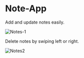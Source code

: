 # Note-App

Add and update notes easily.

![Notes-1](https://user-images.githubusercontent.com/115386517/221259942-381152e7-6882-4f7e-8dbb-e47f091bcc50.gif)

Delete notes by swiping left or right.

![Notes2](https://user-images.githubusercontent.com/115386517/221260229-4dbee80c-fe18-434f-960a-c44bcf6b6006.gif)

